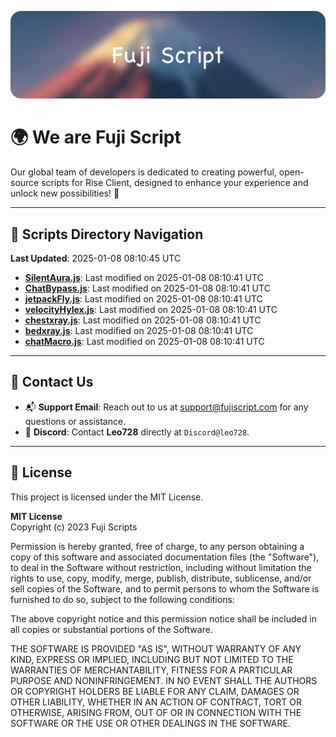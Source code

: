 ![Banner](.github/b.webp)

# 🌍 **We are Fuji Script**

Our global team of developers is dedicated to creating powerful, open-source scripts for Rise Client, designed to enhance your experience and unlock new possibilities! 🌟

---
<!-- SCRIPTS_NAVIGATION_START -->
## 📂 **Scripts Directory Navigation**

**Last Updated**: 2025-01-08 08:10:45 UTC

- **[SilentAura.js](scripts/SilentAura.js)**: Last modified on 2025-01-08 08:10:41 UTC
- **[ChatBypass.js](scripts/ChatBypass.js)**: Last modified on 2025-01-08 08:10:41 UTC
- **[jetpackFly.js](scripts/jetpackFly.js)**: Last modified on 2025-01-08 08:10:41 UTC
- **[velocityHylex.js](scripts/velocityHylex.js)**: Last modified on 2025-01-08 08:10:41 UTC
- **[chestxray.js](scripts/chestxray.js)**: Last modified on 2025-01-08 08:10:41 UTC
- **[bedxray.js](scripts/bedxray.js)**: Last modified on 2025-01-08 08:10:41 UTC
- **[chatMacro.js](scripts/chatMacro.js)**: Last modified on 2025-01-08 08:10:41 UTC

<!-- SCRIPTS_NAVIGATION_END -->

---

## 💬 **Contact Us**  
- 📬 **Support Email**: Reach out to us at [support@fujiscript.com](mailto:support@fujiscript.com) for any questions or assistance.  
- 💬 **Discord**: Contact **Leo728** directly at `Discord@leo728`.

---

## 📜 **License**

This project is licensed under the MIT License.  

**MIT License**  
Copyright (c) 2023 Fuji Scripts  

Permission is hereby granted, free of charge, to any person obtaining a copy of this software and associated documentation files (the "Software"), to deal in the Software without restriction, including without limitation the rights to use, copy, modify, merge, publish, distribute, sublicense, and/or sell copies of the Software, and to permit persons to whom the Software is furnished to do so, subject to the following conditions:  

The above copyright notice and this permission notice shall be included in all copies or substantial portions of the Software.  

THE SOFTWARE IS PROVIDED "AS IS", WITHOUT WARRANTY OF ANY KIND, EXPRESS OR IMPLIED, INCLUDING BUT NOT LIMITED TO THE WARRANTIES OF MERCHANTABILITY, FITNESS FOR A PARTICULAR PURPOSE AND NONINFRINGEMENT. IN NO EVENT SHALL THE AUTHORS OR COPYRIGHT HOLDERS BE LIABLE FOR ANY CLAIM, DAMAGES OR OTHER LIABILITY, WHETHER IN AN ACTION OF CONTRACT, TORT OR OTHERWISE, ARISING FROM, OUT OF OR IN CONNECTION WITH THE SOFTWARE OR THE USE OR OTHER DEALINGS IN THE SOFTWARE.  
